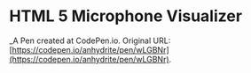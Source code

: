 # HTML 5 Microphone Visualizer
 _A Pen created at CodePen.io. Original URL: [https://codepen.io/anhydrite/pen/wLGBNr](https://codepen.io/anhydrite/pen/wLGBNr).

 